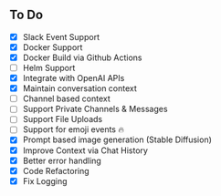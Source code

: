 ## To Do
- [x] Slack Event Support
- [x] Docker Support
- [x] Docker Build via Github Actions
- [ ] Helm Support
- [x] Integrate with OpenAI APIs
- [x] Maintain conversation context
- [ ] Channel based context
- [ ] Support Private Channels & Messages
- [ ] Support File Uploads
- [ ] Support for emoji events 🔥
- [x] Prompt based image generation (Stable Diffusion)
- [x] Improve Context via Chat History
- [x] Better error handling
- [x] Code Refactoring
- [x] Fix Logging